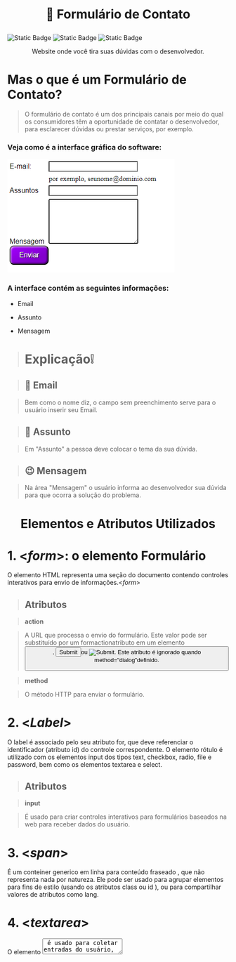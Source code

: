 
<h1 align = " center">

📂 Formulário de Contato

</h1>

<p><img alt="Static Badge" src="https://img.shields.io/badge/version-%20v%200.0.1-blue"> <img alt="Static Badge" src="https://img.shields.io/badge/release%20date-%20september%20-%20purple"> <img alt="Static Badge" src="https://img.shields.io/badge/lisence-%20Marista%20Irm%C3%A3o%20Ac%C3%A1cio%20-%20red">

</p>

<p align="center">Website onde você tira suas dúvidas com o desenvolvedor.</p>

 

# Mas o que é um Formulário de Contato?

>O formulário de contato é um dos principais canais por meio do qual os consumidores têm a oportunidade de contatar o desenvolvedor, para esclarecer dúvidas ou prestar serviços, por exemplo.

 

### Veja como é a interface gráfica do software:

 

![Imagem do site](<Captura%20de%20tela%202023-09-26%20090319.png>)

 

### A interface contém as seguintes informações:

* Email

* Assunto

* Mensagem

> # Explicação:grey_exclamation:

> ## :raising_hand: Email

> Bem como o nome diz, o campo sem preenchimento serve para o usuário inserir seu Email.

> ## :speech_balloon: Assunto

> Em "Assunto" a pessoa deve colocar o tema da sua dúvida.

> ## :wink: Mensagem

> Na área "Mensagem" o usuário informa ao desenvolvedor sua dúvida para que ocorra a solução do problema.

<h1 align = "center">

Elementos e Atributos Utilizados

</h1>

 

# 1. <*form*>: o elemento Formulário

O elemento HTML representa uma seção do documento contendo controles interativos para envio de informações.<*form*>

>## Atributos

>**action**

>

>A URL que processa o envio do formulário. Este valor pode ser substituído por um formactionatributo em um elemento <button>, <input type="submit">ou <input type="image">. Este atributo é ignorado quando method="dialog"definido.

>

>**method**

>

>O método HTTP para enviar o formulário.

 

# 2. <*Label*>

O label é associado pelo seu atributo for, que deve referenciar o identificador (atributo id) do controle correspondente. O elemento rótulo é utilizado com os elementos input dos tipos text, checkbox, radio, file e password, bem como os elementos textarea e select.

>## Atributos

> **input**

>

> É usado para criar controles interativos para formulários baseados na web para receber dados do usuário.

 

# 3. <*span*>

É um conteiner generico em linha para conteúdo fraseado , que não representa nada por natureza. Ele pode ser usado para agrupar elementos para fins de estilo (usando os atributos class ou id ), ou para compartilhar valores de atributos como lang.

 

# 4. <*textarea*>

 O elemento <textarea> é usado para coletar entradas do usuário, como comentários ou avaliações.

> **id**

>

> Número identificador do processo.

 

# 5. <*button*>

A tag <button> em HTML é usada para definir o botão clicável. A tag <button> é usada para enviar o conteúdo.

 

 

## Tecnologias utilizadas:

>* Visual Studio Code

>* CSS3

>* HTML5

>* Github

>* Live Server

## Desenvolvedores:

<img loading="lazy" src="https://github.com/ESChrystian/site-de-produtos/assets/140809945/6a4fa894-a625-424a-80b0-b01d0a8c0bb5" width=130><br>

<a href="https://github.com/ESChrystian">Chrystian Almeida Silva</a>

 

<h2>Fonte:</h2>

<a href= "https://developer.mozilla.org/">Mozilla</a>,

<a href= "https://docs.pipz.com/">Pipz Academy</a>